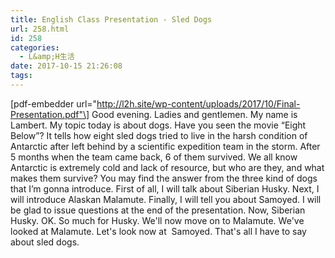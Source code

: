 ```yaml
---
title: English Class Presentation - Sled Dogs
url: 258.html
id: 258
categories:
  - L&amp;H生活
date: 2017-10-15 21:26:08
tags:
---
```


\[pdf-embedder url="http://l2h.site/wp-content/uploads/2017/10/Final-Presentation.pdf"\] Good evening. Ladies and gentlemen. My name is Lambert. My topic today is about dogs. Have you seen the movie “Eight Below”? It tells how eight sled dogs tried to live in the harsh condition of Antarctic after left behind by a scientific expedition team in the storm. After 5 months when the team came back, 6 of them survived. We all know Antarctic is extremely cold and lack of resource, but who are they, and what makes them survive? You may find the answer from the three kind of dogs that I’m gonna introduce. First of all, I will talk about Siberian Husky. Next, I will introduce Alaskan Malamute. Finally, I will tell you about Samoyed. I will be glad to issue questions at the end of the presentation. Now, Siberian Husky. OK. So much for Husky. We'll now move on to Malamute. We've looked at Malamute. Let's look now at  Samoyed. That's all I have to say about sled dogs.